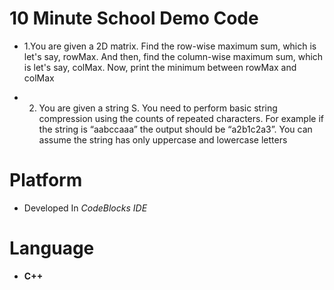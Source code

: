 # 10 Minute School Demo Code
* 1.You are given a 2D matrix. Find the row-wise maximum sum, which is let's say, rowMax. And then, find the column-wise maximum sum, which is let's say, colMax. Now, print the minimum between rowMax and colMax

* 2. You are given a string S. You need to perform basic string compression using the counts of repeated characters. For example if the string is “aabccaaa” the output should be “a2b1c2a3”.
You can assume the string has only uppercase and lowercase letters

# Platform
* Developed In *CodeBlocks IDE*

# Language
 * **C++**
 
